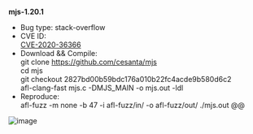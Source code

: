 **mjs-1.20.1**
* Bug type: stack-overflow    
* CVE ID:    
[CVE-2020-36366](https://cve.mitre.org/cgi-bin/cvename.cgi?name=CVE-2020-36366)    
* Download && Compile:     
git clone https://github.com/cesanta/mjs   
cd mjs  
git checkout 2827bd00b59bdc176a010b22fc4acde9b580d6c2               
afl-clang-fast mjs.c -DMJS_MAIN -o mjs.out -ldl
* Reproduce:     
afl-fuzz -m none -b 47 -i afl-fuzz/in/ -o afl-fuzz/out/ ./mjs.out @@    

![image](https://user-images.githubusercontent.com/76025773/201923702-ba0bdea8-949a-4d2c-ba41-90802e4ac9e5.png)
